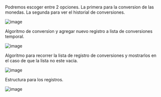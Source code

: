 Podremos escoger entre 2 opciones.
La primera para la conversion de las monedas.
La segunda para ver el historial de conversiones.

![image](https://github.com/SGDIEGO/ConversorMoneda/assets/89821034/4ffcf787-ccec-4445-b9a1-62794996ae58)

Algoritmo de conversion y agregar nuevo registro a lista de conversiones temporal.

![image](https://github.com/SGDIEGO/ConversorMoneda/assets/89821034/a36e1964-d4e2-4ef8-972f-8036266977cc)

Algoritmo para recorrer la lista de registro de conversiones y mostrarlos en el caso de que la lista no este vacia.

![image](https://github.com/SGDIEGO/ConversorMoneda/assets/89821034/04f04774-8135-453c-83f6-5e943beb619b)

Estructura para los registros.

![image](https://github.com/SGDIEGO/ConversorMoneda/assets/89821034/10afe235-207e-435c-8b43-6d44b4bb0612)
